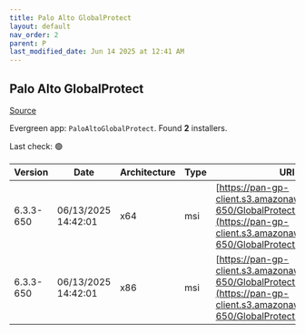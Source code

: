 ```yaml
---
title: Palo Alto GlobalProtect
layout: default
nav_order: 2
parent: P
last_modified_date: Jun 14 2025 at 12:41 AM
---
```


## Palo Alto GlobalProtect

[Source](https://docs.paloaltonetworks.com/globalprotect)

Evergreen app: `PaloAltoGlobalProtect`. Found **2** installers.

Last check: 🟢

| Version   | Date                | Architecture | Type | URI                                                                                                                                          |
| --------- | ------------------- | ------------ | ---- | -------------------------------------------------------------------------------------------------------------------------------------------- |
| 6.3.3-650 | 06/13/2025 14:42:01 | x64          | msi  | [https://pan-gp-client.s3.amazonaws.com/6.3.3-650/GlobalProtect64.msi](https://pan-gp-client.s3.amazonaws.com/6.3.3-650/GlobalProtect64.msi) |
| 6.3.3-650 | 06/13/2025 14:42:01 | x86          | msi  | [https://pan-gp-client.s3.amazonaws.com/6.3.3-650/GlobalProtect.msi](https://pan-gp-client.s3.amazonaws.com/6.3.3-650/GlobalProtect.msi)     |
